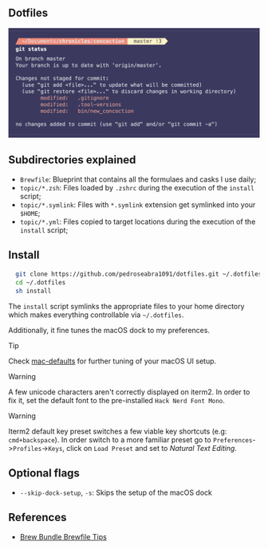 ## Dotfiles

![dotfiles-banner](dotfiles-banner.png)

## Subdirectories explained

- `Brewfile`: Blueprint that contains all the formulaes and casks I use daily;
- `topic/*.zsh`: Files loaded by `.zshrc` during the execution of the `install` script;
- `topic/*.symlink`: Files with `*.symlink` extension get symlinked into your `$HOME`;
- `topic/*.yml`: Files copied to target locations during the execution of the `install` script;

## Install

```sh
  git clone https://github.com/pedroseabra1091/dotfiles.git ~/.dotfiles
  cd ~/.dotfiles
  sh install
```

The `install` script symlinks the appropriate files to your home directory which makes everything controllable via `~/.dotfiles`.

Additionally, it fine tunes the macOS dock to my preferences.

> [!TIP]
> Check [mac-defaults](https://macos-defaults.com) for further tuning of your macOS UI setup.

> [!WARNING]
A few unicode characters aren't correctly displayed on iterm2. In order to fix it, set the default font to the pre-installed `Hack Nerd Font Mono`.

> [!WARNING]
Iterm2 default key preset switches a few viable key shortcuts (e.g: `cmd+backspace`).
In order switch to a more familiar preset go to `Preferences`->`Profiles`->`Keys`, click on `Load Preset` and set to _Natural Text Editing_.

## Optional flags
- `--skip-dock-setup`, `-s`: Skips the setup of the macOS dock

## References

- [Brew Bundle Brewfile Tips](https://gist.github.com/ChristopherA/a579274536aab36ea9966f301ff14f3f)
